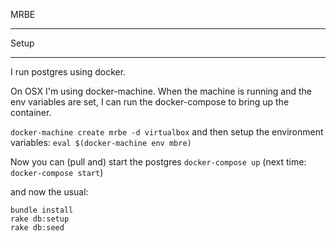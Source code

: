 MRBE
____

Setup
_____

I run postgres using docker.

On OSX I'm using docker-machine. When the machine is running and the
env variables are set, I can run the docker-compose to bring up the container.

`docker-machine create mrbe -d virtualbox` and then setup the environment variables:
`eval $(docker-machine env mbre)`

Now you can (pull and) start the postgres
`docker-compose up` (next time: `docker-compose start`)


and now the usual:

```
bundle install
rake db:setup
rake db:seed
```